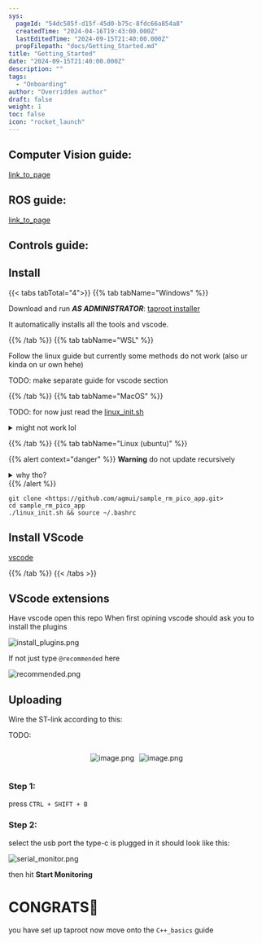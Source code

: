 ```yaml
---
sys:
  pageId: "54dc585f-d15f-45d0-b75c-8fdc66a854a8"
  createdTime: "2024-04-16T19:43:00.000Z"
  lastEditedTime: "2024-09-15T21:40:00.000Z"
  propFilepath: "docs/Getting_Started.md"
title: "Getting_Started"
date: "2024-09-15T21:40:00.000Z"
description: ""
tags:
  - "Onboarding"
author: "Overridden author"
draft: false
weight: 1
toc: false
icon: "rocket_launch"
---
```


## Computer Vision guide:

[link_to_page](86d45bc0-388b-4d26-8848-44f255f73d0e)

## ROS guide:

[link_to_page](3c76c1de-ec8f-46d6-8b0a-294005edc2d5)

## Controls guide:

## Install

{{< tabs tabTotal="4">}}
{{% tab tabName="Windows" %}}

Download and run _**AS ADMINISTRATOR**_: [taproot installer](https://github.com/Thornbots/TeachingFreshies/releases/tag/1.0)

It automatically installs all the tools and vscode.

{{% /tab %}}
{{% tab tabName="WSL" %}}

Follow the linux guide but currently some methods do not work (also ur kinda on ur own hehe)

TODO: make separate guide for vscode section

{{% /tab %}}
{{% tab tabName="MacOS" %}}

TODO: for now just read the [linux_init.sh](https://github.com/agmui/sample_rm_pico_app/blob/main/linux_init.sh)

<details>
<summary>might not work lol</summary>

`brew install libusb pkg-config`

Next install: [vscode](https://code.visualstudio.com/Download)

</details>

{{% /tab %}}
{{% tab tabName="Linux (ubuntu)" %}}

{{% alert context="danger" %}}
**Warning** do not update recursively
<details>
<summary>why tho?</summary>
There are some submodules that may go on for a while (like tinyusb) and I highly
recommend you don't need to get them.
If you want to see what submodules I update just look in `linux_init.sh`
</details>
{{% /alert %}}

```shell
git clone <https://github.com/agmui/sample_rm_pico_app.git>
cd sample_rm_pico_app
./linux_init.sh && source ~/.bashrc
```

## Install VScode

[vscode](https://code.visualstudio.com/Download)

{{% /tab %}}
{{< /tabs >}}

## VScode extensions

Have vscode open this repo
When first opining vscode should ask you to install the plugins

![install_plugins.png](https://prod-files-secure.s3.us-west-2.amazonaws.com/d518164a-d88e-44d1-a4ee-3adb3bd8bce0/89bd30f0-1825-4e77-867b-0a41ce370880/install_plugins.png?X-Amz-Algorithm=AWS4-HMAC-SHA256&X-Amz-Content-Sha256=UNSIGNED-PAYLOAD&X-Amz-Credential=ASIAZI2LB466Z2RLAZ6C%2F20250223%2Fus-west-2%2Fs3%2Faws4_request&X-Amz-Date=20250223T220413Z&X-Amz-Expires=3600&X-Amz-Security-Token=IQoJb3JpZ2luX2VjEOb%2F%2F%2F%2F%2F%2F%2F%2F%2F%2FwEaCXVzLXdlc3QtMiJIMEYCIQDmmineWBcteEGWwrRLqqXMIijqgX%2BSLi6jSGphOqMU4AIhAOzp%2Fs04AvfRPp%2FJ3944QoKLlwTG%2Bq0ilLDOLqNg%2FMLqKv8DCB8QABoMNjM3NDIzMTgzODA1IgyPiZ6nw4e8MApV1nAq3APoNuKg6YOPUJqOjg4pQhOJfOrE6%2BLdrVE5qEGYEDH8McrX0a4BjbxACbwKLPm2X06Qb5%2F%2FoYnsdZncss8lnOlfXyfzmzpxDLtqst7qx2UBoIZh9t9vdnhzTmeu9ljPj0NJAnyxTH9EAumCgXlwTLX6e6YY3UPIeXZNHeuDv6a1U5lYcR5Kiotys0h8gZtyJLnajMYTt5qG2hJl6KXGqNv4VpSN0dnxdT2eWxmdz6KF9Chj%2F16yf%2FMxGEUGgLLJlZGqw1IST7rLUNHHpW47QNTpAO3eaCS9aXDzZ42C%2FLYSB9wrw3DH99lHGsKflrgL7yB9v0ng90OEtSmRUajryDSzhaSsBXH8clSGKPlkHWtHHCkvzDdLn%2FHuWI8RRgry1M8xKcYOKkOWHbpOijLmQHn0DEmAfyxhq36Ozv0OGIYSJ9qFsPoZaslL65hgJt6LsdBcS4VqIj7C1YSbgDiY9X3FLOVzEOEuBcqU0TINdp%2FwUYJduHwJBN%2Bsdal4a5nwOkurMG46c6Y%2FnHAhHtJOxeeJN7HVLqDjUmRjKP%2Bv4PhF6XYummHY0n2aqXB0PpL7K1vRP9L520Vbr15XKcpWekczpwsZrAeaQSEcjCXkiNvD0zYn57UXxjwZrqWwojDwse69BjqkAWb8m8d3nmBevYbSIcTx734xYI9XH9ZadwyLXM%2FtV%2Bra2sP5r5Qfffellr08VaSS1tMM%2B0EcSJtfLhOHgGbjzI4hg7Y%2FXekdUjwg6eL4NbML7S1MskRkVe3j3am%2BXQJOr7FQFdHEJIWE3S0sMpvDvMfdvqGVQu3FYhhSUKuY5VRPH5BbnqTUYH2a7hMJZSQ6xv%2Bggj5hY7UkOMvjJM7LnCR%2FzW88&X-Amz-Signature=ce301cf45cdaa3bb9d0566378e8c74e82606ad806876ad860531f2f46567bdab&X-Amz-SignedHeaders=host&x-id=GetObject)

If not just type `@recommended` here  

![recommended.png](https://prod-files-secure.s3.us-west-2.amazonaws.com/d518164a-d88e-44d1-a4ee-3adb3bd8bce0/61e661e9-5d85-4dfc-be0d-8d2097a5e793/recommended.png?X-Amz-Algorithm=AWS4-HMAC-SHA256&X-Amz-Content-Sha256=UNSIGNED-PAYLOAD&X-Amz-Credential=ASIAZI2LB466Z2RLAZ6C%2F20250223%2Fus-west-2%2Fs3%2Faws4_request&X-Amz-Date=20250223T220413Z&X-Amz-Expires=3600&X-Amz-Security-Token=IQoJb3JpZ2luX2VjEOb%2F%2F%2F%2F%2F%2F%2F%2F%2F%2FwEaCXVzLXdlc3QtMiJIMEYCIQDmmineWBcteEGWwrRLqqXMIijqgX%2BSLi6jSGphOqMU4AIhAOzp%2Fs04AvfRPp%2FJ3944QoKLlwTG%2Bq0ilLDOLqNg%2FMLqKv8DCB8QABoMNjM3NDIzMTgzODA1IgyPiZ6nw4e8MApV1nAq3APoNuKg6YOPUJqOjg4pQhOJfOrE6%2BLdrVE5qEGYEDH8McrX0a4BjbxACbwKLPm2X06Qb5%2F%2FoYnsdZncss8lnOlfXyfzmzpxDLtqst7qx2UBoIZh9t9vdnhzTmeu9ljPj0NJAnyxTH9EAumCgXlwTLX6e6YY3UPIeXZNHeuDv6a1U5lYcR5Kiotys0h8gZtyJLnajMYTt5qG2hJl6KXGqNv4VpSN0dnxdT2eWxmdz6KF9Chj%2F16yf%2FMxGEUGgLLJlZGqw1IST7rLUNHHpW47QNTpAO3eaCS9aXDzZ42C%2FLYSB9wrw3DH99lHGsKflrgL7yB9v0ng90OEtSmRUajryDSzhaSsBXH8clSGKPlkHWtHHCkvzDdLn%2FHuWI8RRgry1M8xKcYOKkOWHbpOijLmQHn0DEmAfyxhq36Ozv0OGIYSJ9qFsPoZaslL65hgJt6LsdBcS4VqIj7C1YSbgDiY9X3FLOVzEOEuBcqU0TINdp%2FwUYJduHwJBN%2Bsdal4a5nwOkurMG46c6Y%2FnHAhHtJOxeeJN7HVLqDjUmRjKP%2Bv4PhF6XYummHY0n2aqXB0PpL7K1vRP9L520Vbr15XKcpWekczpwsZrAeaQSEcjCXkiNvD0zYn57UXxjwZrqWwojDwse69BjqkAWb8m8d3nmBevYbSIcTx734xYI9XH9ZadwyLXM%2FtV%2Bra2sP5r5Qfffellr08VaSS1tMM%2B0EcSJtfLhOHgGbjzI4hg7Y%2FXekdUjwg6eL4NbML7S1MskRkVe3j3am%2BXQJOr7FQFdHEJIWE3S0sMpvDvMfdvqGVQu3FYhhSUKuY5VRPH5BbnqTUYH2a7hMJZSQ6xv%2Bggj5hY7UkOMvjJM7LnCR%2FzW88&X-Amz-Signature=9138acc52566140e872a9ffaff40dd7c75e826be2d4e6d4f3d04444879a43f2f&X-Amz-SignedHeaders=host&x-id=GetObject)

## Uploading

Wire the ST-link according to this:

TODO:

<div style="display: flex;flex-direction: row; column-gap:10px; max-width: 630px;justify-content: center;">
<div>

![image.png](https://prod-files-secure.s3.us-west-2.amazonaws.com/d518164a-d88e-44d1-a4ee-3adb3bd8bce0/210ecb78-1116-4d7b-b9b7-2292f66fa2c2/image.png?X-Amz-Algorithm=AWS4-HMAC-SHA256&X-Amz-Content-Sha256=UNSIGNED-PAYLOAD&X-Amz-Credential=ASIAZI2LB466U7X25LVO%2F20250223%2Fus-west-2%2Fs3%2Faws4_request&X-Amz-Date=20250223T220415Z&X-Amz-Expires=3600&X-Amz-Security-Token=IQoJb3JpZ2luX2VjEOX%2F%2F%2F%2F%2F%2F%2F%2F%2F%2FwEaCXVzLXdlc3QtMiJHMEUCIAeXSR2NlyY94nZqSGYhtdcKDbMcYUcCSFmCwDAUNjj0AiEAqF55YKP31MeBNpiZ7ObJY790QlZ4ztLMaW3Buhyk11kq%2FwMIHhAAGgw2Mzc0MjMxODM4MDUiDLbADHHgxCucERg%2FfSrcA5j4Mlk5%2F22edKcwN7vil0hT%2FafcHzueF3WiorHv6T%2Fk58Suo1dWoEkYDxFTzcIaRGououI97xGH%2FinZgbL2G%2B9BMWs7dRR7E8ULROiz3bEz%2F21oVV02E%2FrUw16WQ85aljWOaiUcqh5etPyqJFdUew7d5TEhfy7KA4cHL56%2BVL5luuYAC6RIS3m7BS4PBFwzDl1dOePv%2FAMzku0TRvMiN4eWWpUYyu0tfMAXucXhL4PhlCn7qDW3%2B5exWgRuvFq8aO1chZCeROVfff1dR7zImfGwxkx61RP6s2Y%2B51U1%2B%2BMQkRg9d352S83VH%2FfjArAreJuJPVF6D7Y1TzSjwjuwyMpnKCG0hl5I21d3eAs8v79QxKI6sCqzeqaUqneytAtHhGQjFJLQqZqFzJUBlIxveu70Ib6GFR71wcucpxDyhLYkkXy9qfZ6TW4%2F60hPCSRn4075pCmf%2BqhBpqZm%2BSdgpm%2FDJ%2BCU7eXSls21KOWQG0osgy4LyQo6%2F46YqjCIvoLs0FfSVM9wCWx62JDuqZKA1zJgfr4TCMAypaIVwpfMNZXrLPczNsyYKeY8EXA0pwF9CGeK2HMPZtYqDpsIfW34nU6%2FDbkmma0sQ8NL7nxjzJ%2B0lVgauPbpoNDoaoplMKKR7r0GOqUBzk4sNUJzleHXxet4ao2fJ1vN3Vt6iv2hTV%2B0f9OlvQNZRZh3vfBqiub25Mm%2BvfhXIVDf%2BKsDQAw9NtGZWgCqTNK%2BHmxG3fmi6E%2B6ZvaZpNRNrnP1oevhS3KjS7gK3IITX30oCRf10GSakrihZIpn11p6Aw89Mpd3q0TU%2F2e5vETV%2B2pCUevE5umj8Yfst1F81Nk4e1%2F5IZ8L9zBcQC4P3teD%2Bit1&X-Amz-Signature=3dba87c7b96b64bc2077cca72d384f8f206f041ca2dbf76d1f2c590f69f64d0a&X-Amz-SignedHeaders=host&x-id=GetObject)

</div>
<div>

![image.png](https://prod-files-secure.s3.us-west-2.amazonaws.com/d518164a-d88e-44d1-a4ee-3adb3bd8bce0/33a0fd0f-8ca6-4a86-8e09-26e95ded1fff/image.png?X-Amz-Algorithm=AWS4-HMAC-SHA256&X-Amz-Content-Sha256=UNSIGNED-PAYLOAD&X-Amz-Credential=ASIAZI2LB466QJMUK7KQ%2F20250223%2Fus-west-2%2Fs3%2Faws4_request&X-Amz-Date=20250223T220417Z&X-Amz-Expires=3600&X-Amz-Security-Token=IQoJb3JpZ2luX2VjEOT%2F%2F%2F%2F%2F%2F%2F%2F%2F%2FwEaCXVzLXdlc3QtMiJIMEYCIQDsZe5uX9%2B9%2FGVSTRc1fg31KRMwio1x%2BZPvDn9a2IqV%2BwIhAIKBRLR63vr135xlY%2FyyKXoQVJGr2shnFI5hXWCkQxXZKv8DCB0QABoMNjM3NDIzMTgzODA1Igz%2FnuGOPBsamWEN%2Bqgq3AOr9r8JejxPYim3E2gHH6%2FLLedKdMKiAW8%2Bpi%2B8mwZVsoazUZa28CQ%2B1XETyAwLnVAg%2F1MfiA2ta1QMViZR6Do6a091omkYEiUm1RvPw0PT%2FPymgDgG2m3sadCyGGn47y47Acf%2FHAqYlqG%2Ft7Ry%2FGVjtUtTgRyupPjz2nBsQc3VIL0hHkeewFHPjFWzqomsfpOqSzh9dUiBUFEoLArPR%2BeFTuJL7aDBTRB3aEjxR%2FHakXuZa32HxbNlUSIkkYonkZ6cfY8dbEmO6r6bme59Ht6HF04zdmqSmek1ziJsiNGpop%2BeZAkCBHcteFFcwTdfK79IKxG2xmYHt83haCGKpqwUYXWwAoYcJCkv%2FlbdCcyW7klGQEd4g5IvDx2r%2B%2F9kwGkn2jHANFCZZVxQsZoDUZlSo5IpYcP7A2H4T8aafeP%2BmDb4DtHj5f6KzWt744ci6Qjs6YVE9TyP67eMtWd6a8QyHeg5Hhull4WwWoHRhRUa9%2FkVP7lDoDd60qK6qNkKqUu3J98MYtnAIrRpyCDPGNCk9IKSTOQbASb3GFRlbskuTdGZSIXWRowSWGGDDD2DXOmYulTW4%2Bvgg1%2BTKVzSgvI%2FSRVIOZMbol8bM9qfqhrOlDqGdtASl7xIeTUXAzDE%2BO29BjqkAVByG6DcuGzqFbwEx6HGaUaCE3%2BcU1DjFf9mHTQPnKJ7Qr0sgr5GS%2FX5SgrJVB7el9TVb4P6YtjzEmtQrfAxGRwJWvsCD1pzXD4MT49a4%2FkDQAn4CPEHNV3O036VZOVa%2FkcY%2B1DCcMb7AhlitnNXukMnlSLPrMJqR2cYyWuuvUt3UYQ9C84e7BChQ24Q1FMY7fz11rzcF0uh%2BavEpqkHh9Ziwidj&X-Amz-Signature=64cb943c4dd8780fb48909e450ec5ae46863aa35aa0ff39efa48efa323eef496&X-Amz-SignedHeaders=host&x-id=GetObject)

</div>
</div>

### Step 1:

press `CTRL + SHIFT + B`

### Step 2:

select the usb port the type-c is plugged in it should look like this:

![serial_monitor.png](https://prod-files-secure.s3.us-west-2.amazonaws.com/d518164a-d88e-44d1-a4ee-3adb3bd8bce0/f03f4774-05d4-4393-b6a0-d5efb6d315ab/serial_monitor.png?X-Amz-Algorithm=AWS4-HMAC-SHA256&X-Amz-Content-Sha256=UNSIGNED-PAYLOAD&X-Amz-Credential=ASIAZI2LB466Z2RLAZ6C%2F20250223%2Fus-west-2%2Fs3%2Faws4_request&X-Amz-Date=20250223T220413Z&X-Amz-Expires=3600&X-Amz-Security-Token=IQoJb3JpZ2luX2VjEOb%2F%2F%2F%2F%2F%2F%2F%2F%2F%2FwEaCXVzLXdlc3QtMiJIMEYCIQDmmineWBcteEGWwrRLqqXMIijqgX%2BSLi6jSGphOqMU4AIhAOzp%2Fs04AvfRPp%2FJ3944QoKLlwTG%2Bq0ilLDOLqNg%2FMLqKv8DCB8QABoMNjM3NDIzMTgzODA1IgyPiZ6nw4e8MApV1nAq3APoNuKg6YOPUJqOjg4pQhOJfOrE6%2BLdrVE5qEGYEDH8McrX0a4BjbxACbwKLPm2X06Qb5%2F%2FoYnsdZncss8lnOlfXyfzmzpxDLtqst7qx2UBoIZh9t9vdnhzTmeu9ljPj0NJAnyxTH9EAumCgXlwTLX6e6YY3UPIeXZNHeuDv6a1U5lYcR5Kiotys0h8gZtyJLnajMYTt5qG2hJl6KXGqNv4VpSN0dnxdT2eWxmdz6KF9Chj%2F16yf%2FMxGEUGgLLJlZGqw1IST7rLUNHHpW47QNTpAO3eaCS9aXDzZ42C%2FLYSB9wrw3DH99lHGsKflrgL7yB9v0ng90OEtSmRUajryDSzhaSsBXH8clSGKPlkHWtHHCkvzDdLn%2FHuWI8RRgry1M8xKcYOKkOWHbpOijLmQHn0DEmAfyxhq36Ozv0OGIYSJ9qFsPoZaslL65hgJt6LsdBcS4VqIj7C1YSbgDiY9X3FLOVzEOEuBcqU0TINdp%2FwUYJduHwJBN%2Bsdal4a5nwOkurMG46c6Y%2FnHAhHtJOxeeJN7HVLqDjUmRjKP%2Bv4PhF6XYummHY0n2aqXB0PpL7K1vRP9L520Vbr15XKcpWekczpwsZrAeaQSEcjCXkiNvD0zYn57UXxjwZrqWwojDwse69BjqkAWb8m8d3nmBevYbSIcTx734xYI9XH9ZadwyLXM%2FtV%2Bra2sP5r5Qfffellr08VaSS1tMM%2B0EcSJtfLhOHgGbjzI4hg7Y%2FXekdUjwg6eL4NbML7S1MskRkVe3j3am%2BXQJOr7FQFdHEJIWE3S0sMpvDvMfdvqGVQu3FYhhSUKuY5VRPH5BbnqTUYH2a7hMJZSQ6xv%2Bggj5hY7UkOMvjJM7LnCR%2FzW88&X-Amz-Signature=6bd90c72442330952d052472930f9a8e8186cf840dc710920161dea0a187757d&X-Amz-SignedHeaders=host&x-id=GetObject)

then hit **Start Monitoring**

# CONGRATS🎉

you have set up taproot now move onto the `C++_basics` guide
